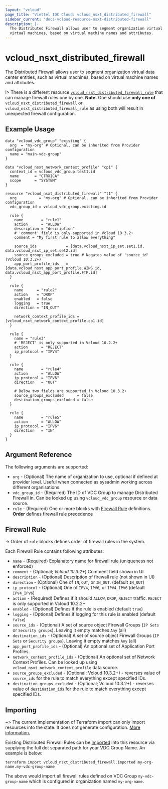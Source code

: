 ```yaml
---
layout: "vcloud"
page_title: "Viettel IDC Cloud: vcloud_nsxt_distributed_firewall"
sidebar_current: "docs-vcloud-resource-nsxt-distributed-firewall"
description: |-
  The Distributed Firewall allows user to segment organization virtual data center entities, such as
  virtual machines, based on virtual machine names and attributes. 
---
```


# vcloud\_nsxt\_distributed\_firewall

The Distributed Firewall allows user to segment organization virtual data center entities, such as
virtual machines, based on virtual machine names and attributes. 

!> There is a different resource
[`vcloud_nsxt_distributed_firewall_rule`](/providers/vmware/vcloud/latest/docs/resources/nsxt_distributed_firewall_rule)
that can manage firewall rules one by one. **Note.** One should use **only one of**
`vcloud_nsxt_distributed_firewall` or `vcloud_nsxt_distributed_firewall_rule` as using both will result in
unexpected firewall configuration.

## Example Usage

```hcl
data "vcloud_vdc_group" "existing" {
  org  = "my-org" # Optional, can be inherited from Provider configuration
  name = "main-vdc-group"
}

data "vcloud_nsxt_network_context_profile" "cp1" {
  context_id = vcloud_vdc_group.test1.id
  name       = "CTRXICA"
  scope      = "SYSTEM"
}

resource "vcloud_nsxt_distributed_firewall" "t1" {
  org          = "my-org" # Optional, can be inherited from Provider configuration
  vdc_group_id = vcloud_vdc_group.existing.id

  rule {
    name        = "rule1"
    action      = "ALLOW"
    description = "description"
    # 'comment' field is only supported in Vcloud 10.3.2+
    comment = "My first rule to allow everything"

    source_ids             = [data.vcloud_nsxt_ip_set.set1.id, data.vcloud_nsxt_ip_set.set2.id]
    source_groups_excluded = true # Negates value of 'source_id' (Vcloud 10.3.2+)
    app_port_profile_ids   = [data.vcloud_nsxt_app_port_profile.WINS.id, data.vcloud_nsxt_app_port_profile.FTP.id]
  }

  rule {
    name      = "rule2"
    action    = "DROP"
    enabled   = false
    logging   = true
    direction = "IN_OUT"

    network_context_profile_ids = [vcloud_nsxt_network_context_profile.cp1.id]
  }

  rule {
    name = "rule3"
    # 'REJECT' is only supported in Vcloud 10.2.2+
    action      = "REJECT"
    ip_protocol = "IPV4"
  }

  rule {
    name        = "rule4"
    action      = "ALLOW"
    ip_protocol = "IPV6"
    direction   = "OUT"

    # Below two fields are supported in Vcloud 10.3.2+
    source_groups_excluded      = false
    destination_groups_excluded = false
  }

  rule {
    name        = "rule5"
    action      = "ALLOW"
    ip_protocol = "IPV6"
    direction   = "IN"
  }
}
```

## Argument Reference

The following arguments are supported:

* `org` - (Optional) The name of organization to use, optional if defined at provider level. Useful
  when connected as sysadmin working across different organisations.
* `vdc_group_id` - (Required) The ID of VDC Group to manage Distributed Firewall in. Can be looked
  up using `vcloud_vdc_group` resource or data source.
* `rule` - (Required) One or more blocks with [Firewall Rule](#firewall-rule) definitions. **Order**
  defines firewall rule precedence

<a id="firewall-rule"></a>
## Firewall Rule

-> Order of `rule` blocks defines order of firewall rules in the system.

Each Firewall Rule contains following attributes:

* `name` - (Required) Explanatory name for firewall rule (uniqueness not enforced)
* `comment` - (Optional; *Vcloud 10.3.2+*) Comment field shown in UI
* `description` - (Optional) Description of firewall rule (not shown in UI)
* `direction` - (Optional) One of `IN`, `OUT`, or `IN_OUT`. (default `IN_OUT`)
* `ip_protocol` - (Optional) One of `IPV4`,  `IPV6`, or `IPV4_IPV6` (default `IPV4_IPV6`)
* `action` - (Required) Defines if it should `ALLOW`, `DROP`, `REJECT` traffic. `REJECT` is only
  supported in Vcloud 10.2.2+
* `enabled` - (Optional) Defines if the rule is enabled (default `true`)
* `logging` - (Optional) Defines if logging for this rule is enabled (default `false`)
* `source_ids` - (Optional) A set of source object Firewall Groups (`IP Sets` or `Security groups`).
Leaving it empty matches `Any` (all)
* `destination_ids` - (Optional) A set of source object Firewall Groups (`IP Sets` or `Security
groups`). Leaving it empty matches `Any` (all)
* `app_port_profile_ids` - (Optional) An optional set of Application Port Profiles.
* `network_context_profile_ids` - (Optional) An optional set of Network Context Profiles. Can be
  looked up using `vcloud_nsxt_network_context_profile` data source.
* `source_groups_excluded` - (Optional; Vcloud 10.3.2+) - reverses value of `source_ids` for the rule to
  match everything except specified IDs.
* `destination_groups_excluded` - (Optional; Vcloud 10.3.2+) - reverses value of `destination_ids` for
  the rule to match everything except specified IDs.

## Importing

~> The current implementation of Terraform import can only import resources into the state.
It does not generate configuration. [More information.](https://www.terraform.io/docs/import/)

Existing Distributed Firewall Rules can be [imported][docs-import] into this resource via supplying
the full dot separated path for your VDC Group Name. An example is below:

[docs-import]: https://www.terraform.io/docs/import/

```
terraform import vcloud_nsxt_distributed_firewall.imported my-org-name.my-vdc-group-name
```

The above would import all firewall rules defined on VDC Group `my-vdc-group-name` which is
configured in organization named `my-org-name`.